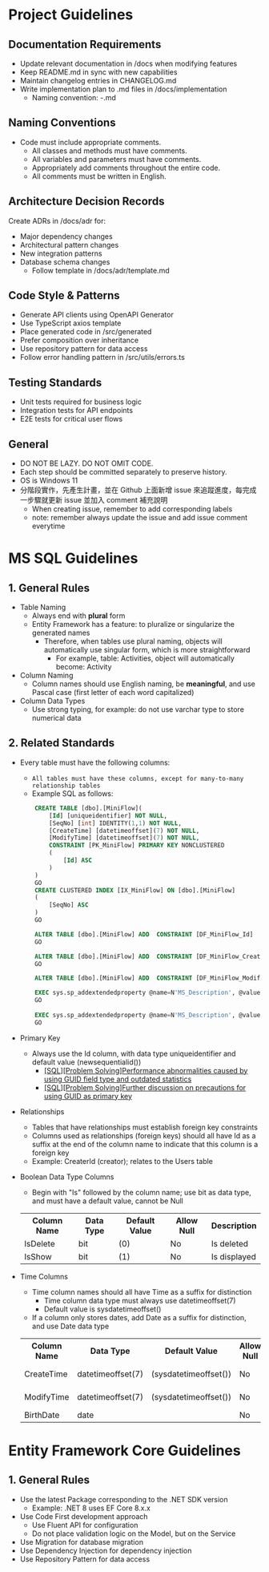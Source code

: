 # Project Guidelines
## Documentation Requirements
- Update relevant documentation in /docs when modifying features
- Keep README.md in sync with new capabilities
- Maintain changelog entries in CHANGELOG.md
- Write implementation plan to .md files in /docs/implementation
  - Naming convention: <date>-<feature-name>.md

## Naming Conventions
- Code must include appropriate comments.
  - All classes and methods must have comments.
  - All variables and parameters must have comments.
  - Appropriately add comments throughout the entire code.
  - All comments must be written in English.

## Architecture Decision Records
Create ADRs in /docs/adr for:
- Major dependency changes
- Architectural pattern changes
- New integration patterns
- Database schema changes
    - Follow template in /docs/adr/template.md

## Code Style & Patterns
- Generate API clients using OpenAPI Generator
- Use TypeScript axios template
- Place generated code in /src/generated
- Prefer composition over inheritance
- Use repository pattern for data access
- Follow error handling pattern in /src/utils/errors.ts

## Testing Standards
- Unit tests required for business logic
- Integration tests for API endpoints
- E2E tests for critical user flows

## General
- DO NOT BE LAZY. DO NOT OMIT CODE.
- Each step should be committed separately to preserve history.
- OS is Windows 11
- 分階段實作，先產生計畫，並在 Github 上面新增 issue 來追蹤進度，每完成一步驟就更新 issue 並加入 comment 補充說明
  - When creating issue, remember to add corresponding labels
  - note: remember always update the issue and add issue comment everytime

# MS SQL Guidelines

## 1. General Rules
- Table Naming
    - Always end with **plural** form
    - Entity Framework has a feature: to pluralize or singularize the generated names
      - Therefore, when tables use plural naming, objects will automatically use singular form, which is more straightforward
        - For example, table: Activities, object will automatically become: Activity
- Column Naming
	- Column names should use English naming, be **meaningful**, and use Pascal case (first letter of each word capitalized)
- Column Data Types
	- Use strong typing, for example: do not use varchar type to store numerical data

## 2. Related Standards
- Every table must have the following columns:
    - `All tables must have these columns, except for many-to-many relationship tables`
    - Example SQL as follows: 
    ``` sql
        CREATE TABLE [dbo].[MiniFlow](
            [Id] [uniqueidentifier] NOT NULL,
            [SeqNo] [int] IDENTITY(1,1) NOT NULL,
            [CreateTime] [datetimeoffset](7) NOT NULL,
            [ModifyTime] [datetimeoffset](7) NOT NULL,
            CONSTRAINT [PK_MiniFlow] PRIMARY KEY NONCLUSTERED
            (
                [Id] ASC
            )
        )
        GO
        CREATE CLUSTERED INDEX [IX_MiniFlow] ON [dbo].[MiniFlow]
        (
            [SeqNo] ASC
        )
        GO

        ALTER TABLE [dbo].[MiniFlow] ADD  CONSTRAINT [DF_MiniFlow_Id]  DEFAULT (newsequentialid()) FOR [Id]
        GO

        ALTER TABLE [dbo].[MiniFlow] ADD  CONSTRAINT [DF_MiniFlow_CreateTime]  DEFAULT (sysdatetimeoffset()) FOR [CreateTime]
        GO

        ALTER TABLE [dbo].[MiniFlow] ADD  CONSTRAINT [DF_MiniFlow_ModifyTime]  DEFAULT (sysdatetimeoffset()) FOR [ModifyTime]

        EXEC sys.sp_addextendedproperty @name=N'MS_Description', @value=N'Creation time' , @level0type=N'SCHEMA',@level0name=N'dbo', @level1type=N'TABLE',@level1name=N'MiniFlow', @level2type=N'COLUMN',@level2name=N'CreateTime'
        GO
                                    
        EXEC sys.sp_addextendedproperty @name=N'MS_Description', @value=N'Modification time' , @level0type=N'SCHEMA',@level0name=N'dbo', @level1type=N'TABLE',@level1name=N'MiniFlow', @level2type=N'COLUMN',@level2name=N'ModifyTime'
        GO  
    ```

- Primary Key
    - Always use the Id column, with data type uniqueidentifier and default value (newsequentialid())
      - [[SQL][Problem Solving]Performance abnormalities caused by using GUID field type and outdated statistics](https://dotblogs.com.tw/jamesfu/2016/01/18/guid_1)
      - [[SQL][Problem Solving]Further discussion on precautions for using GUID as primary key](https://dotblogs.com.tw/jamesfu/2016/01/20/guid_2#disqus_thread)

- Relationships
    - Tables that have relationships must establish foreign key constraints
    - Columns used as relationships (foreign keys) should all have Id as a suffix at the end of the column name to indicate that this column is a foreign key
    - Example: CreaterId (creator); relates to the Users table
    
- Boolean Data Type Columns
    - Begin with "Is" followed by the column name; use bit as data type, and must have a default value, cannot be Null
    <table>
        <tr>
            <th>Column Name</th>
            <th>Data Type</th>
            <th>Default Value</th>
            <th>Allow Null</th>
            <th>Description</th>
        </tr>
        <tr>
            <td>IsDelete</td>
            <td>bit</td>
            <td>(0)</td>
            <td>No</td>
            <td>Is deleted</td>
        </tr>
        <tr>
            <td>IsShow</td>
            <td>bit</td>
            <td>(1)</td>
            <td>No</td>
            <td>Is displayed</td>
        </tr>
    </table>

- Time Columns
    - Time column names should all have Time as a suffix for distinction
        - Time column data type must always use datetimeoffset(7)
        - Default value is sysdatetimeoffset()
    - If a column only stores dates, add Date as a suffix for distinction, and use Date data type
    <table>
        <tr>
            <th>Column Name</th>
            <th>Data Type</th>
            <th>Default Value</th>
            <th>Allow Null</th>
            <th>Description</th>
        </tr>
        <tr>
            <td>CreateTime</td>
            <td>datetimeoffset(7)</td>
            <td>(sysdatetimeoffset())</td>
            <td>No</td>
            <td>Creation time</td>
        </tr>
        <tr>
            <td>ModifyTime</td>
            <td>datetimeoffset(7)</td>
            <td>(sysdatetimeoffset())</td>
            <td>No</td>
            <td>Modification time</td>
        </tr>
        <tr>
            <td>BirthDate</td>
            <td>date</td>
            <td></td>
            <td>No</td>
            <td>Birthday</td>
        </tr>
    </table>

# Entity Framework Core Guidelines
## 1. General Rules
- Use the latest Package corresponding to the .NET SDK version
  - Example: .NET 8 uses EF Core 8.x.x
- Use Code First development approach
    - Use Fluent API for configuration
    - Do not place validation logic on the Model, but on the Service
- Use Migration for database migration
- Use Dependency Injection for dependency injection
- Use Repository Pattern for data access